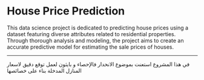 # House Price Prediction

This data science project is dedicated to predicting house prices using a dataset featuring diverse attributes related to residential properties. Through thorough analysis and modeling, the project aims to create an accurate predictive model for estimating the sale prices of houses.

---
في هذا المشروع استعنت بموضوع الانحدار فالإحصاء و بايثون لعمل توقع دقيق لاسعار المنازل المدخلة بناء على خصائصها





